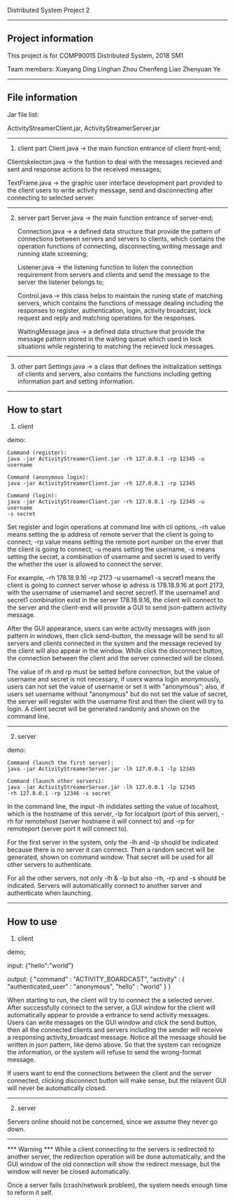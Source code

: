 Distributed System Project 2

------------------------------------------------------------------------------
Project information
------------------------------------------------------------------------------

This project is for COMP90015 Distributed System, 2018 SM1

Team members:
Xueyang Ding
Linghan Zhou
Chenfeng Liao
Zhenyuan Ye

------------------------------------------------------------------------------
File information
------------------------------------------------------------------------------

Jar file list:

ActivityStreamerClient.jar, ActivityStreamerServer.jar

------------------------------------------------------------------------------

1. client part
  Client.java -> the main function entrance of client front-end;
  
  Clientskelecton.java -> the funtion to deal with the messages recieved 
                          and sent and response actions to the received 
                          messages;
						  
  TextFrame.java -> the graphic user interface development part provided to 
                    the client users to write activity message, send and 
                    disconnecting after connecting to selected server.

------------------------------------------------------------------------------

2. server part
   Server.java -> the main function entrance of server-end;
   
   Connection.java -> a defined data structure that provide the pattern of 
                      connections between servers and servers to clients, 
                      which contains the operation functions of connecting, 
                      disconnecting,writing message and running 
					  state screening;
					  
   Listener.java -> the listening function to listen the connection 
                    requirement from servers and clients and send the message
                    to the server the listener belongs to;
					
   Control.java -> this class helps to maintain the runing state of matching
                   servers, which contains the functions of message dealing 
                   including the responses to register, authentication, login,
                   activity broadcast, lock request and reply and matching 
				   operations for the responses.

   WaitingMessage.java -> a defined data structure that provide the message 
                          pattern stored in the waiting queue which used in 
                          lock situations while registering to matching the
						  recieved lock messages.

------------------------------------------------------------------------------

3.	other part
   Settings.java -> a class that defines the initialization settings of	
                    clients and servers, also contains the functions including
                    getting information part and setting information.

------------------------------------------------------------------------------
How to start
------------------------------------------------------------------------------

1. client

demo:

    Command (register):
    java -jar ActivityStreamerClient.jar -rh 127.0.0.1 -rp 12345 -u username

    Command (anonymous login):
    java -jar ActivityStreamerClient.jar -rh 127.0.0.1 -rp 12345

    Command (login):
    java -jar ActivityStreamerClient.jar -rh 127.0.0.1 -rp 12345 -u username
    -s secret

Set register and login operations at command line with cli options, -rh value 
means setting the ip address of remote server that the client is going to 
connect; -rp value means setting the remote port number on the erver that the
client is going to connect; -u means setting the username, -s means setting 
the secret, a combination of username and secret is used to verify the whether
the user is allowed to connect the server.

For example, -rh 178.18.9.16 -rp 2173 -u username1 -s secret1 means the client
is going to connect server whose ip adress is 178.18.9.16 at port 2173, with 
the username of username1 and secret secret1. If the username1 and secret1 
combination exist in the server 178.18.9.16, the client will connect to the 
server and the client-end will provide a GUI to send json-pattern activity
message.

After the GUI appearance, users can write activity messages with json pattern
in windows, then click send-button, the message will be send to all servers
and clients connected in the system and the message recieved by the client 
will also appear in the window. While click the disconnect button, the 
connection between the client and the server connected will be closed.

The value of rh and rp must be setted before connection, but the value of 
username and secret is not necessary, if users wanna login anonymously, users
can not set the value of username or set it with "anonymous"; also, if users
set username without "anonymous" but do not set the value of secret, the 
server will register with the username first and then the client will try to 
login. A client secret will be generated randomly and shown on the command
line.

------------------------------------------------------------------------------

2. server

demo:

    Command (launch the first server):
    java -jar ActivityStreamerServer.jar -lh 127.0.0.1 -lp 12345

    Command (launch other servers):
    java -jar ActivityStreamerServer.jar -lh 127.0.0.1 -lp 12345 
    -rh 127.0.0.1 -rp 12346 -s secret

In the command line, the input -lh indidates setting the value of localhost,
which is the hostname of this server, -lp for localport (port of this server),
-rh for remotehost (server hostname it will connect to) and -rp for remoteport
(server port it will connect to).

For the first server in the system, only the -lh and -lp should be indicated
because there is no server it can connect. Then a random secret will be
generated, shown on command window. That secret will be used for all other
servers to authenticate.

For all the other servers, not only -lh & -lp but also -rh, -rp and -s should
be indicated. Servers will automaticallly connect to another server and
authenticate when launching.

------------------------------------------------------------------------------
How to use
------------------------------------------------------------------------------

1. client

demo;

input:
    {"hello":"world"}

output:
    {
    "command" : "ACTIVITY_BOARDCAST",
    "activity" : {
                  "authenticated_user" : "anonymous",
                  "hello" : "world"
                 }
    }

When starting to run, the client will try to connect the a selected server. 
After successfully connect to the server, a GUI window for the client will
automatically appear to provide a entrance to send activity messages. Users
can write messages on the GUI window and click the send button, then all the 
connected clients and servers including the sender will receive a responsing
activity_broadcast message. Notice all the message should be written in json
pattern, like demo above. So that the system can recognize the information, 
or the system will refuse to send the wrong-format message. 

If users want to end the connections between the client and the server 
connected, clicking disconnect button will make sense, but the  relavent GUI 
will never be automatically closed. 

------------------------------------------------------------------------------

2. server

Servers online should not be concerned, since we assume they never go down.

------------------------------------------------------------------------------

*** Warning ***
While a client connecting to the servers is redirected to another server, 
the redirection operation will be done automatically, and the GUI window of
the old connection will show the redirect message, but the window will never
be closed automatically.

Once a server fails (crash/network problem), the system needs enough time to
reform it self.
